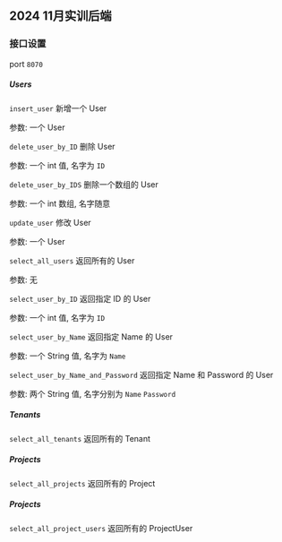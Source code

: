 ## 2024 11月实训后端

### 接口设置
port `8070`


##### Users
`insert_user` 新增一个 User

参数: 一个 User

`delete_user_by_ID` 删除 User

参数: 一个 int 值, 名字为 `ID`

`delete_user_by_IDS` 删除一个数组的 User

参数: 一个 int 数组, 名字随意

`update_user` 修改 User

参数: 一个 User

`select_all_users` 返回所有的 User

参数: 无

`select_user_by_ID` 返回指定 ID 的 User

参数: 一个 int 值, 名字为 `ID`

`select_user_by_Name` 返回指定 Name 的 User

参数: 一个 String 值, 名字为 `Name`

`select_user_by_Name_and_Password` 返回指定 Name 和 Password 的 User

参数: 两个 String 值, 名字分别为 `Name` `Password`

##### Tenants
`select_all_tenants` 返回所有的 Tenant


##### Projects
`select_all_projects` 返回所有的 Project


##### Projects
`select_all_project_users` 返回所有的 ProjectUser
